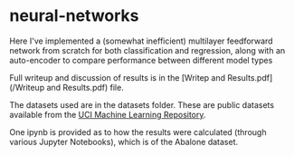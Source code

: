 # neural-networks


Here I've implemented a (somewhat inefficient) multilayer feedforward network from scratch for both classification and regression, along with an auto-encoder to compare performance between different model types

Full writeup and discussion of results is in the [Writep and Results.pdf](/Writeup and Results.pdf) file.

The datasets used are in the datasets folder. These are public datasets available from the [UCI Machine Learning Repository](https://archive.ics.uci.edu/ml/index.php).

One ipynb is provided as to how the results were calculated (through various Jupyter Notebooks), which is of the Abalone dataset.
